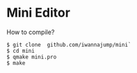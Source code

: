 # Mini Editor

How to compile?

```
$ git clone  github.com/iwannajump/mini`
$ cd mini
$ qmake mini.pro
$ make
```
